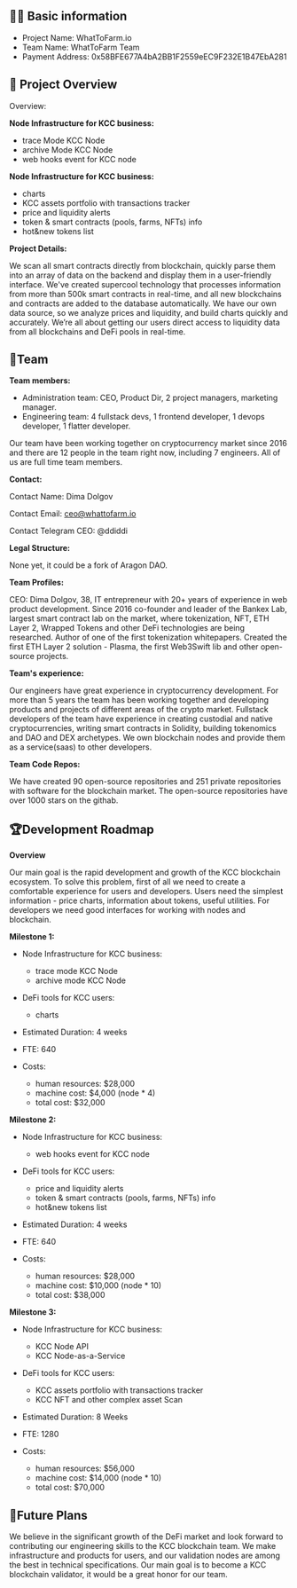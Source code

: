 ## 🧑‍💻 Basic information

- Project Name: WhatToFarm.io
- Team Name: WhatToFarm Team
- Payment Address: 0x58BFE677A4bA2BB1F2559eEC9F232E1B47EbA281

## 🎯 Project Overview

Overview:

**Node Infrastructure for KCC business:**
- trace Mode KCC Node
- archive Mode KCC Node
- web hooks event for KCC node
     
**Node Infrastructure for KCC business:**
- charts
- KCC assets portfolio with transactions tracker
- price and liquidity alerts
- token & smart contracts (pools, farms, NFTs) info
- hot&new tokens list
          
**Project Details:**

We scan all smart contracts directly from blockchain, quickly parse them into an array of data on the backend and display them in a user-friendly interface. We've created supercool technology that processes information from more than 500k smart contracts in real-time, and all new blockchains and contracts are added to the database automatically. We have our own data source, so we analyze prices and liquidity, and build charts quickly and accurately. We’re all about getting our users direct access to liquidity data from all blockchains and DeFi pools in real-time.


## 👥Team

**Team members:**

- Administration team: CEO, Product Dir, 2 project managers, marketing manager.
- Engineering team: 4 fullstack devs, 1 frontend developer, 1 devops developer, 1 flatter developer.

Our team have been working together on cryptocurrency market since 2016 and there are 12 people in the team right now, including 7 engineers. All of us are full time team members.
     
**Contact:**

Contact Name: Dima Dolgov

Contact Email: ceo@whattofarm.io

Contact Telegram CEO: @ddiddi

**Legal Structure:**

None yet, it could be a fork of Aragon DAO.

**Team Profiles:**

CEO: Dima Dolgov, 38, IT entrepreneur with 20+ years of experience in web product development. Since 2016 co-founder and leader of the Bankex Lab, largest smart contract lab on the market, where tokenization, NFT, ETH Layer 2, Wrapped Tokens and other DeFi technologies are being researched. Author of one of the first tokenization whitepapers. Created the first ETH Layer 2 solution - Plasma, the first Web3Swift lib and other open-source projects.

**Team's experience:**

Our engineers have great experience in cryptocurrency development. For more than 5 years the team has been working together and developing products and projects of different areas of the crypto market. Fullstack developers of the team have experience in creating custodial and native cryptocurrencies, writing smart contracts in Solidity, building tokenomics and DAO and DEX archetypes. We own blockchain nodes and provide them as a service(saas) to other developers.

**Team Code Repos:**

We have created 90 open-source repositories and 251 private repositories with software for the blockchain market. The open-source repositories have over 1000 stars on the githab.
 
## 🏆Development Roadmap

**Overview**

Our main goal is the rapid development and growth of the KCC blockchain ecosystem. To solve this problem, first of all we need to create a comfortable experience for users and developers. Users need the simplest information - price charts, information about tokens, useful utilities. For developers we need good interfaces for working with nodes and blockchain.

**Milestone 1:**
- Node Infrastructure for KCC business:
     - trace mode KCC Node
     - archive mode KCC Node

- DeFi tools for KCC users:
     - charts

- Estimated Duration: 4 weeks

- FTE: 640

- Costs:
     - human resources: $28,000
     - machine cost: $4,000 (node * 4)
     - total cost: $32,000


**Milestone 2:**

- Node Infrastructure for KCC business:
     - web hooks event for KCC node

- DeFi tools for KCC users:
     - price and liquidity alerts
     - token & smart contracts (pools, farms, NFTs) info
     - hot&new tokens list

- Estimated Duration: 4 weeks

- FTE: 640

- Costs:
     - human resources: $28,000
     - machine cost: $10,000 (node * 10)
     - total cost: $38,000


**Milestone 3:**

- Node Infrastructure for KCC business:
     - KCC Node API
     - KCC Node-as-a-Service

- DeFi tools for KCC users:
     - KCC assets portfolio with transactions tracker
     - KCC NFT and other complex asset Scan

- Estimated Duration: 8 Weeks

- FTE: 1280

- Costs:
     - human resources: $56,000
     - machine cost: $14,000 (node * 10)
     - total cost: $70,000

## 📡Future Plans

We believe in the significant growth of the DeFi market and look forward to contributing our engineering skills to the KCC blockchain team. We make infrastructure and products for users, and our validation nodes are among the best in technical specifications. Our main goal is to become a KCC blockchain validator, it would be a great honor for our team.
